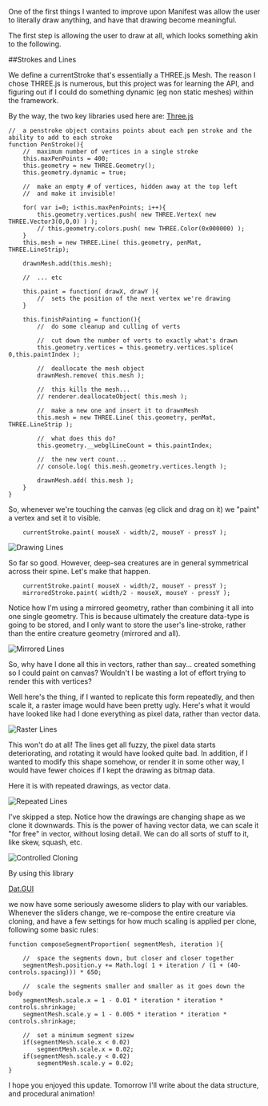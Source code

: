 One of the first things I wanted to improve upon Manifest was allow the user to literally draw anything, and have that drawing become meaningful.

The first step is allowing the user to draw at all, which looks something akin to the following.

##Strokes and Lines

We define a currentStroke that's essentially a THREE.js Mesh. The reason I chose THREE.js is numerous, but this project was for learning the API, and figuring out if I could do something dynamic (eg non static meshes) within the framework.

By the way, the two key libraries used here are:
[Three.js](https://github.com/mrdoob/three.js/ "Three.js")

```
//	a penstroke object contains points about each pen stroke and the ability to add to each stroke
function PenStroke(){
	//	maximum number of vertices in a single stroke
	this.maxPenPoints = 400;
	this.geometry = new THREE.Geometry();
	this.geometry.dynamic = true;

	//	make an empty # of vertices, hidden away at the top left
	//	and make it invisible!

	for( var i=0; i<this.maxPenPoints; i++){
		this.geometry.vertices.push( new THREE.Vertex( new THREE.Vector3(0,0,0) ) );	
		// this.geometry.colors.push( new THREE.Color(0x000000) );
	}			
	this.mesh = new THREE.Line( this.geometry, penMat, THREE.LineStrip);

	drawnMesh.add(this.mesh);			

	//	... etc
	
	this.paint = function( drawX, drawY ){
		//	sets the position of the next vertex we're drawing		
	}    	

	this.finishPainting = function(){
		//	do some cleanup and culling of verts					
	
		//	cut down the number of verts to exactly what's drawn
		this.geometry.vertices = this.geometry.vertices.splice( 0,this.paintIndex );				

		//	deallocate the mesh object
		drawnMesh.remove( this.mesh );

		//	this kills the mesh...
		// renderer.deallocateObject( this.mesh );

		//	make a new one and insert it to drawnMesh
		this.mesh = new THREE.Line( this.geometry, penMat, THREE.LineStrip );

		//	what does this do?
		this.geometry.__webglLineCount = this.paintIndex;

		//	the new vert count...
		// console.log( this.mesh.geometry.vertices.length );

		drawnMesh.add( this.mesh );
	}
}
```

So, whenever we're touching the canvas (eg click and drag on it) we "paint" a vertex and set it to visible. 

```
	currentStroke.paint( mouseX - width/2, mouseY - pressY );
```

![Drawing Lines](project_images/drawinglines.gif?raw=true "Drawing Lines")

So far so good. However, deep-sea creatures are in general symmetrical across their spine. Let's make that happen.

```
	currentStroke.paint( mouseX - width/2, mouseY - pressY );
	mirroredStroke.paint( width/2 - mouseX, mouseY - pressY );
```

Notice how I'm using a mirrored geometry, rather than combining it all into one single geometry. This is because ultimately the creature data-type is going to be stored, and I only want to store the user's line-stroke, rather than the entire creature geometry (mirrored and all).

![Mirrored Lines](project_images/mirroredlines.gif?raw=true "Mirrored Lines")

So, why have I done all this in vectors, rather than say... created something so I could paint on canvas? Wouldn't I be wasting a lot of effort trying to render this with vertices?

Well here's the thing, if I wanted to replicate this form repeatedly, and then scale it, a raster image would have been pretty ugly. Here's what it would have looked like had I done everything as pixel data, rather than vector data.

![Raster Lines](project_images/rastermockup.png?raw=true "Raster Lines")

This won't do at all! The lines get all fuzzy, the pixel data starts deteriorating, and rotating it would have looked quite bad. In addition, if I wanted to modify this shape somehow, or render it in some other way, I would have fewer choices if I kept the drawing as bitmap data.

Here it is with repeated drawings, as vector data.

![Repeated Lines](project_images/repeateddrawings.png?raw=true "Repeated Lines")

I've skipped a step. Notice how the drawings are changing shape as we clone it downwards. This is the power of having vector data, we can scale it "for free" in vector, without losing detail. We can do all sorts of stuff to it, like skew, squash, etc.

![Controlled Cloning](project_images/controlled_cloning.gif?raw=true "Controlled Cloning")

By using this library

[Dat.GUI](https://code.google.com/p/dat-gui/ "Dat.GUI")

we now have some seriously awesome sliders to play with our variables. Whenever the sliders change, we re-compose the entire creature via cloning, and have a few settings for how much scaling is applied per clone, following some basic rules:

```
function composeSegmentProportion( segmentMesh, iteration ){

	//	space the segments down, but closer and closer together
	segmentMesh.position.y += Math.log( 1 + iteration / (1 + (40-controls.spacing))) * 650;

	//	scale the segments smaller and smaller as it goes down the body
	segmentMesh.scale.x = 1 - 0.01 * iteration * iteration * controls.shrinkage;
	segmentMesh.scale.y = 1 - 0.005 * iteration * iteration * controls.shrinkage;

	//	set a minimum segment sizew
	if(segmentMesh.scale.x < 0.02)
		segmentMesh.scale.x = 0.02;
	if(segmentMesh.scale.y < 0.02)
		segmentMesh.scale.y = 0.02;			    	
}
```

I hope you enjoyed this update. Tomorrow I'll write about the data structure, and procedural animation!
